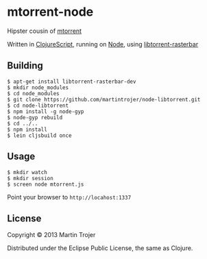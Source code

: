 # mtorrent-node

Hipster cousin of [mtorrent](https://github.com/martintrojer/mtorrent)

Written in [ClojureScript](https://github.com/clojure/clojurescript), running on [Node](http://nodejs.org/), using [libtorrent-rasterbar](http://www.rasterbar.com/products/libtorrent)

## Building

```
$ apt-get install libtorrent-rasterbar-dev
$ mkdir node_modules
$ cd node_modules
$ git clone https://github.com/martintrojer/node-libtorrent.git
$ cd node-libtorrent
$ npm install -g node-gyp
$ node-gyp rebuild
$ cd ../..
$ npm install
$ lein cljsbuild once
```

## Usage

```
$ mkdir watch
$ mkdir session
$ screen node mtorrent.js
```

Point your browser to `http://locahost:1337`

## License

Copyright © 2013 Martin Trojer

Distributed under the Eclipse Public License, the same as Clojure.
